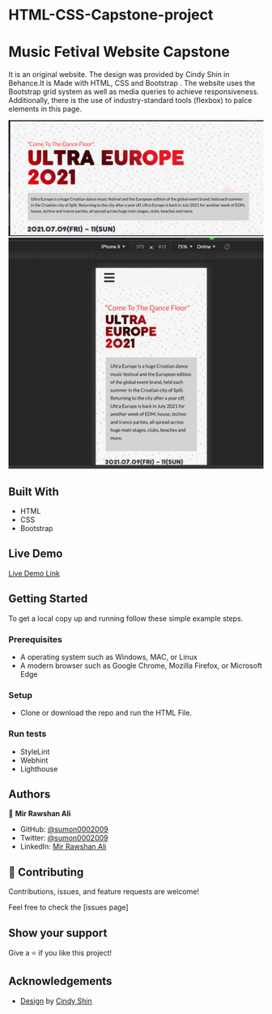 # HTML-CSS-Capstone-project


# Music Fetival Website Capstone

It is an original website. The design was provided by  Cindy Shin in Behance.It is Made with HTML, CSS and Bootstrap . The website uses the Bootstrap grid system as well as media queries to achieve responsiveness. Additionally, there is the use of industry-standard tools (flexbox) to palce elements in this page.



![screenshot](./images/screenshot_desk.png)
![screenshot](./images/screenshot_mobile.png)
            


## Built With

- HTML
- CSS
- Bootstrap

## Live Demo

[Live Demo Link](https://rawcdn.githack.com/sumon0002001/HTML-CSS-Capstone-project/4c25a6295a51ca4c9da145dc8ef60369d4b0cedc/index.html)


## Getting Started

To get a local copy up and running follow these simple example steps.

### Prerequisites

- A operating system such as Windows, MAC, or Linux
- A modern browser such as Google Chrome, Mozilla Firefox, or Microsoft Edge

### Setup
- Clone or download the repo and run the HTML File.

### Run tests
- StyleLint
- Webhint
- Lighthouse


## Authors

👤 **Mir Rawshan Ali**

- GitHub: [@sumon0002009](https://github.com/sumon0002001)
- Twitter: [@sumon0002009](https://twitter.com/Sumon0002009)
- LinkedIn: [Mir Rawshan Ali](https://www.linkedin.com/in/mir-rawshan-ali-27b6a5198/)

## 🤝 Contributing

Contributions, issues, and feature requests are welcome!

Feel free to check the [issues page]

## Show your support

Give a ⭐️ if you like this project!

## Acknowledgements

- [Design](https://www.behance.net/gallery/29845175/CC-Global-Summit-2015) by [Cindy Shin](https://www.behance.net/adagio07)